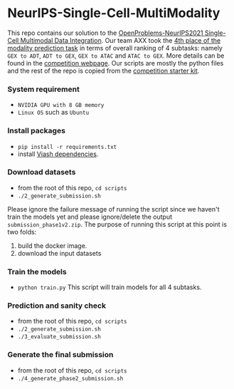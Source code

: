 # NeurIPS-Single-Cell-MultiModality
This repo contains our solution to the [OpenProblems-NeurIPS2021 Single-Cell Multimodal Data Integration](https://eval.ai/web/challenges/challenge-page/1111/overview). Our team AXX took the [4th place of the modality prediction task](https://eval.ai/web/challenges/challenge-page/1111/leaderboard/2860) in terms of overall ranking of 4 subtasks: namely `GEX to ADT`, `ADT to GEX`, `GEX to ATAC` and `ATAC to GEX`. More details can be found in the [competition webpage](https://openproblems.bio/neurips_docs/about_tasks/task1_modality_prediction/). Our scripts are mostly the python files and the rest of the repo is copied from the [competition starter kit](https://github.com/openproblems-bio/neurips2021_multimodal_viash/releases/download/1.4.0/starter_kit-predict_modality-python.zip). 


### System requirement
- `NVIDIA GPU with 8 GB memory`
- `Linux OS` such as `Ubuntu`

### Install packages
- `pip install -r requirements.txt`
- install [Viash dependencies](https://openproblems.bio/neurips_docs/submission/quickstart/#2-configure-your-local-environment). 

### Download datasets
- from the root of this repo, `cd scripts`
- `./2_generate_submission.sh`

Please ignore the failure message of running the script since we haven't train the models yet and please ignore/delete the output `submission_phase1v2.zip`. The purpose of running this script at this point is two folds:
1. build the docker image.
2. download the input datasets

### Train the models
- `python train.py`
This script will train models for all 4 subtasks.

### Prediction and sanity check
- from the root of this repo, `cd scripts`
- `./2_generate_submission.sh`
- `./3_evaluate_submission.sh`

### Generate the final submission
- from the root of this repo, `cd scripts`
- `./4_generate_phase2_submission.sh`